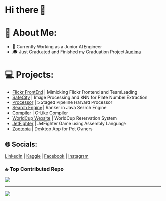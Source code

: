 # Hi there 👋

# 💫 About Me:

- 🌱 Currently Working as a Junior AI Engineer
- 🎓 Just Graduated and Finished my Graduation Project [Audima](https://github.com/SarahOssama/GP2023.git)  

# 💻 Projects:
- [Flickr FrontEnd](https://github.com/SarahOssama/Flickr-FrontEnd-SoftwareEngineeringProject.git) | Mimicking Flickr Frontend and TeamLeading 
- [SafeCity](https://github.com/ZiadMansourM/safe-sity.git) | Image Processing and KNN for Plate Number Extraction 
- [Processor](https://github.com/MostafaAshraf98/Architecture-Project.git) | 5 Staged Pipeline Harvard Processor 
- [Search Engine](https://github.com/MostafaAshraf98/Search-Engine-APT.git) | Ranker in Java Search Engine 
- [Compiler](https://github.com/SarahOssama/Compiler-ProgLangLexYacc.git) | C-Like Compiler 
- [WorldCup Website](https://github.com/Mariam85/World-Cup-Match-Reservation-System.git) | WorldCup Reservation System
- [JetFighter](https://github.com/ziyadss/CMPN201-JetFighter.git) | JetFighter Game using Assembly Language 
- [Zootopia](https://github.com/SarahOssama/Zootopia.git) | Desktop App for Pet Owners

## 🌐 Socials:
[LinkedIn](https://www.linkedin.com/in/sarah-osama-700695199/) | [Kaggle](https://www.kaggle.com/sarahosama1) | [Facebook](https://facebook.com/https://www.facebook.com/sarah.osama.1806/) | [Instagram](https://instagram.com/https://instagram.com/sarah_ussama?igshid=YmMyMTA2M2Y=)


### 🔝 Top Contributed Repo
![](https://github-contributor-stats.vercel.app/api?username=SarahOssama&limit=5&theme=dark&combine_all_yearly_contributions=true)

---
[![](https://visitcount.itsvg.in/api?id=SarahOssama&icon=0&color=0)](https://visitcount.itsvg.in)

